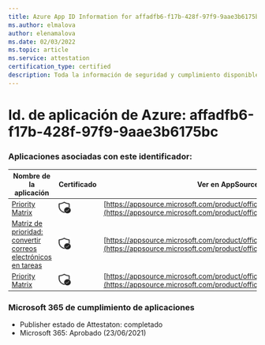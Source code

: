 ```yaml
---
title: Azure App ID Information for affadfb6-f17b-428f-97f9-9aae3b6175bc
ms.author: elmalova
author: elenamalova
ms.date: 02/03/2022
ms.topic: article
ms.service: attestation
certification_type: certified
description: Toda la información de seguridad y cumplimiento disponible para affadfb6-f17b-428f-97f9-9aae3b6175bc.
---
```

# <a name="azure-app-id-affadfb6-f17b-428f-97f9-9aae3b6175bc"></a>Id. de aplicación de Azure: affadfb6-f17b-428f-97f9-9aae3b6175bc


### <a name="apps-associated-with-this-id"></a>Aplicaciones asociadas con este identificador:
| **Nombre de la aplicación** | **Certificado** | **Ver en AppSource** |
|--------------|---------------|-----------------------|
| [Priority Matrix](https://docs.microsoft.com/microsoft-365-app-certification/forward/WA104382005) | <img alt="Certified application badge" src="../media/certified-badge.png" height="25" width="25" /> | [https://appsource.microsoft.com/product/office/WA104382005](https://appsource.microsoft.com/product/office/WA104382005) |
| [Matriz de prioridad: convertir correos electrónicos en tareas](https://docs.microsoft.com/microsoft-365-app-certification/forward/WA104381735) | <img alt="Certified application badge" src="../media/certified-badge.png" height="25" width="25" /> | [https://appsource.microsoft.com/product/office/WA104381735](https://appsource.microsoft.com/product/office/WA104381735) |
| [Priority Matrix](https://docs.microsoft.com/microsoft-365-app-certification/forward/appfluenceinc.m_pm_msft) | <img alt="Certified application badge" src="../media/certified-badge.png" height="25" width="25" /> | [https://appsource.microsoft.com/product/office/appfluenceinc.m_pm_msft](https://appsource.microsoft.com/product/office/appfluenceinc.m_pm_msft) |

### <a name="microsoft-365-app-compliance-status"></a>Microsoft 365 de cumplimiento de aplicaciones
- Publisher estado de Attestaton: completado
- Microsoft 365: Aprobado (23/06/2021)
